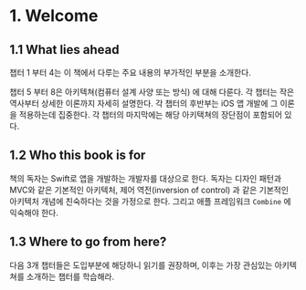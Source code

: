 # 1. Welcome



## 1.1 What lies ahead

챕터 1 부터 4는 이 책에서 다루는 주요 내용의 부가적인 부분을 소개한다. 

챕터 5 부터 8은 아키텍쳐(컴퓨터 설계 사양 또는 방식) 에 대해 다룬다. 각 챕터는 작은 역사부터 상세한 이론까지 자세히 설명한다. 각 챕터의 후반부는 iOS 앱 개발에 그 이론을 적용하는데 집중한다. 각 챕터의 마지막에는 해당 아키택쳐의 장단점이 포함되어 있다. 

## 1.2 Who this book is for

책의 독자는 Swift로 앱을 개발하는 개발자를 대상으로 한다. 독자는 디자인 패턴과 MVC와 같은 기본적인 아키텍처, 제어 역전(inversion of control) 과 같은 기본적인 아키텍처 개념에 친숙하다는 것을 가정으로 한다. 그리고 애플 프레임워크 `Combine` 에 익숙해야 한다.

## 1.3 Where to go from here?

다음 3개 챕터들은 도입부분에 해당하니 읽기를 권장하며, 이후는 가장 관심있는 아키텍쳐를 소개하는 챕터를 학습해라. 

